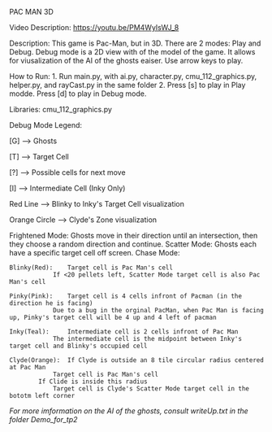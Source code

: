 PAC MAN 3D 

Video Description: https://youtu.be/PM4WyIsWJ_8

Description: 	This game is Pac-Man, but in 3D. There are 2 modes: Play and Debug.
		Debug mode is a 2D view with of the model of the game. It allows
		for viusalization of the AI of the ghosts eaiser. Use arrow keys
		to play.

How to Run:	1. Run main.py, with ai.py, character.py, cmu_112_graphics.py, helper.py, and rayCast.py in the same folder
		2. Press [s] to play in Play modde. Press [d] to play in Debug mode.

Libraries: 	cmu_112_graphics.py

Debug Mode Legend:

[G] 		--> Ghosts

[T] 		--> Target Cell

[?] 		--> Possible cells for next move

[I] 		--> Intermediate Cell (Inky Only)

Red Line 	--> Blinky to Inky's Target Cell visualization

Orange Circle	--> Clyde's Zone visualization

Frightened Mode: Ghosts move in their direction until an intersection, then they choose a random direction and continue.
Scatter Mode: Ghosts each have a specific target cell off screen.
Chase Mode:

	Blinky(Red): 	Target cell is Pac Man's cell
		     	If <20 pellets left, Scatter Mode target cell is also Pac Man's cell

	Pinky(Pink): 	Target cell is 4 cells infront of Pacman (in the direction he is facing)
		     	Due to a bug in the orginal PacMan, when Pac Man is facing up, Pinky's target cell will be 4 up and 4 left of pacman

	Inky(Teal):  	Intermediate cell is 2 cells infront of Pac Man
		     	The intermediate cell is the midpoint between Inky's target cell and Blinky's occupied cell

	Clyde(Orange): 	If Clyde is outside an 8 tile circular radius centered at Pac Man
				Target cell is Pac Man's cell
			If Clide is inside this radius
				Target cell is Clyde's Scatter Mode target cell in the bototm left corner

*For more imformation on the AI of the ghosts, consult writeUp.txt in the folder Demo_for_tp2*


